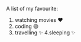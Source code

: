 A list of my favourite:
1. watching movies :heart:
2. coding :smile:
3. travelling :sparkles:
4.sleeping :sparkles:
